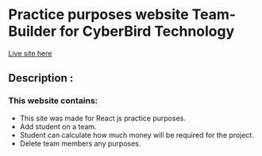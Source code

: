 # Practice purposes website Team-Builder for <b>CyberBird Technology</b>

<a href="https://team-builder-cbt.netlify.app/">Live site here</a>

## Description :

<h3>This website contains: </h3>
<ul>
    <li>This site was made for React js practice purposes.</li>
    <li>Add student on a team.</li>
    <li>Student can calculate how much money will be required for the project.</li>
    <li>Delete team members any purposes.</li>
</ul>
